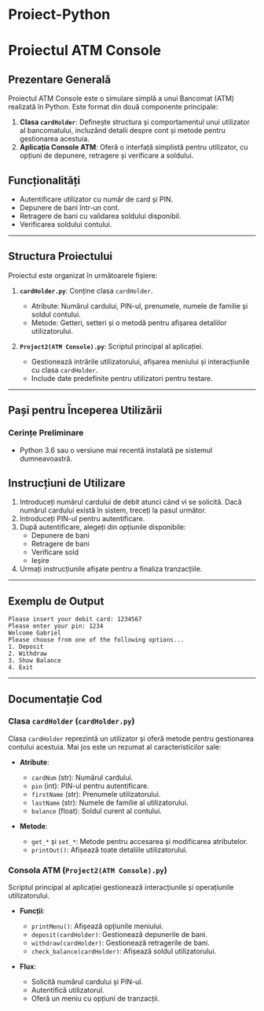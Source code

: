 # Proiect-Python

# Proiectul ATM Console

## Prezentare Generală
Proiectul ATM Console este o simulare simplă a unui Bancomat (ATM) realizată în Python. Este format din două componente principale:

1. **Clasa `cardHolder`**: Definește structura și comportamentul unui utilizator al bancomatului, incluzând detalii despre cont și metode pentru gestionarea acestuia.
2. **Aplicația Console ATM**: Oferă o interfață simplistă pentru utilizator, cu opțiuni de depunere, retragere și verificare a soldului.

## Funcționalități
- Autentificare utilizator cu număr de card și PIN.
- Depunere de bani într-un cont.
- Retragere de bani cu validarea soldului disponibil.
- Verificarea soldului contului.

---

## Structura Proiectului
Proiectul este organizat în următoarele fișiere:

1. **`cardHolder.py`**: Conține clasa `cardHolder`.
   - Atribute: Numărul cardului, PIN-ul, prenumele, numele de familie și soldul contului.
   - Metode: Getteri, setteri și o metodă pentru afișarea detaliilor utilizatorului.

2. **`Project2(ATM Console).py`**: Scriptul principal al aplicației.
   - Gestionează intrările utilizatorului, afișarea meniului și interacțiunile cu clasa `cardHolder`.
   - Include date predefinite pentru utilizatori pentru testare.

---

## Pași pentru Începerea Utilizării

### Cerințe Preliminare
- Python 3.6 sau o versiune mai recentă instalată pe sistemul dumneavoastră.


## Instrucțiuni de Utilizare
1. Introduceți numărul cardului de debit atunci când vi se solicită. Dacă numărul cardului există în sistem, treceți la pasul următor.
2. Introduceți PIN-ul pentru autentificare.
3. După autentificare, alegeți din opțiunile disponibile:
   - Depunere de bani
   - Retragere de bani
   - Verificare sold
   - Ieșire
4. Urmați instrucțiunile afișate pentru a finaliza tranzacțiile.

---

## Exemplu de Output
```
Please insert your debit card: 1234567
Please enter your pin: 1234
Welcome Gabriel
Please choose from one of the following options...
1. Deposit
2. Withdraw
3. Show Balance
4. Exit
```

---

## Documentație Cod

### Clasa `cardHolder` (`cardHolder.py`)
Clasa `cardHolder` reprezintă un utilizator și oferă metode pentru gestionarea contului acestuia. Mai jos este un rezumat al caracteristicilor sale:

- **Atribute**:
  - `cardNum` (str): Numărul cardului.
  - `pin` (int): PIN-ul pentru autentificare.
  - `firstName` (str): Prenumele utilizatorului.
  - `lastName` (str): Numele de familie al utilizatorului.
  - `balance` (float): Soldul curent al contului.

- **Metode**:
  - `get_*` și `set_*`: Metode pentru accesarea și modificarea atributelor.
  - `printOut()`: Afișează toate detaliile utilizatorului.

### Consola ATM (`Project2(ATM Console).py`)
Scriptul principal al aplicației gestionează interacțiunile și operațiunile utilizatorului.

- **Funcții**:
  - `printMenu()`: Afișează opțiunile meniului.
  - `deposit(cardHolder)`: Gestionează depunerile de bani.
  - `withdraw(cardHolder)`: Gestionează retragerile de bani.
  - `check_balance(cardHolder)`: Afișează soldul utilizatorului.

- **Flux**:
  - Solicită numărul cardului și PIN-ul.
  - Autentifică utilizatorul.
  - Oferă un meniu cu opțiuni de tranzacții.

